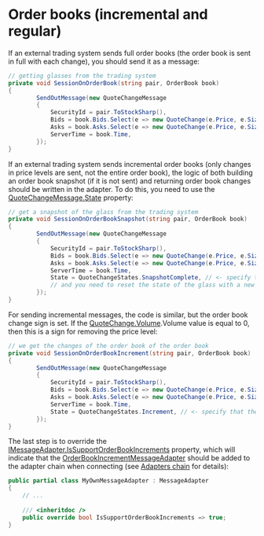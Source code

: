 # Order books (incremental and regular)

If an external trading system sends full order books (the order book is sent in full with each change), you should send it as a message:

```cs
// getting glasses from the trading system
private void SessionOnOrderBook(string pair, OrderBook book)
{
		SendOutMessage(new QuoteChangeMessage
		{
			SecurityId = pair.ToStockSharp(),
			Bids = book.Bids.Select(e => new QuoteChange(e.Price, e.Size)).ToArray(),
			Asks = book.Asks.Select(e => new QuoteChange(e.Price, e.Size)).ToArray(),
			ServerTime = book.Time,
		});
}
```

If an external trading system sends incremental order books (only changes in price levels are sent, not the entire order book), the logic of both building an order book snapshot (if it is not sent) and returning order book changes should be written in the adapter. To do this, you need to use the [QuoteChangeMessage.State](xref:StockSharp.Messages.QuoteChangeMessage.State) property: 

```cs
// get a snapshot of the glass from the trading system
private void SessionOnOrderBookSnapshot(string pair, OrderBook book)
{
		SendOutMessage(new QuoteChangeMessage
		{
			SecurityId = pair.ToStockSharp(),
			Bids = book.Bids.Select(e => new QuoteChange(e.Price, e.Size)).ToArray(),
			Asks = book.Asks.Select(e => new QuoteChange(e.Price, e.Size)).ToArray(),
			ServerTime = book.Time,
			State = QuoteChangeStates.SnapshotComplete, // <- specify that the current message is a snapshot,
			// and you need to reset the state of the glass with a new snapshot
		});
}
```

For sending incremental messages, the code is similar, but the order book change sign is set. If the [QuoteChange.Volume](xref:StockSharp.Messages.QuoteChange.Volume).Volume value is equal to 0, then this is a sign for removing the price level: 

```cs
// we get the changes of the order book of the order book
private void SessionOnOrderBookIncrement(string pair, OrderBook book)
{
		SendOutMessage(new QuoteChangeMessage
		{
			SecurityId = pair.ToStockSharp(),
			Bids = book.Bids.Select(e => new QuoteChange(e.Price, e.Size)).ToArray(), // <- with zero volume, quotes are interpreted as deleted
			Asks = book.Asks.Select(e => new QuoteChange(e.Price, e.Size)).ToArray(),
			ServerTime = book.Time,
			State = QuoteChangeStates.Increment, // <- specify that the current message is incremental
		});
}
```

The last step is to override the [IMessageAdapter.IsSupportOrderBookIncrements](xref:StockSharp.Messages.IMessageAdapter.IsSupportOrderBookIncrements) property, which will indicate that the [OrderBookIncrementMessageAdapter](xref:StockSharp.Algo.OrderBookIncrementMessageAdapter) should be added to the adapter chain when connecting (see [Adapters chain](adapters_chain.md) for details): 

```cs
public partial class MyOwnMessageAdapter : MessageAdapter
{
	// ...
	
	/// <inheritdoc />
	public override bool IsSupportOrderBookIncrements => true;
}
```
